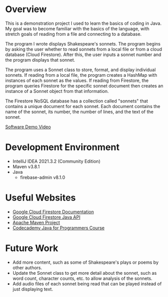 # Overview

This is a demonstration project I used to learn the basics of coding in Java. My goal was to become familiar with the basics of the language, with stretch goals of reading from a file and connecting to a database.

The program I wrote displays Shakespeare's sonnets. The program begins by asking the user whether to read sonnets from a local file or from a cloud database (Cloud Firestore). After this, the user inputs a sonnet number and the program displays that sonnet.

The program uses a Sonnet class to store, format, and display individual sonnets. If reading from a local file, the program creates a HashMap with instances of each sonnet as the values. If reading from Firestore, the program queries Firestore for the specific sonnet document then creates an instance of a Sonnet object from that information.

The Firestore NoSQL database has a collection called "sonnets" that contains a unique document for each sonnet. Each document contains the name of the sonnet, its number, the number of lines, and the text of the sonnet. 

[Software Demo Video](http://youtube.link.goes.here)

# Development Environment

* IntelliJ IDEA 2021.3.2 (Community Edition)
* Maven v3.8.1
* Java
    * firebase-admin v8.1.0

# Useful Websites

* [Google Cloud Firestore Documentation](https://cloud.google.com/firestore/docs)
* [Google Cloud Firestore Java API](https://googleapis.dev/java/google-cloud-firestore/latest/overview-summary.html)
* [Apache Maven Project](https://maven.apache.org/what-is-maven.html)
* [Codecademy Java for Programmers Course](https://www.codecademy.com/learn/java-for-programmers)

# Future Work

* Add more content, such as some of Shakespeare's plays or poems by other authors.
* Update the Sonnet class to get more detail about the sonnet, such as word count, character counts, etc. to allow analysis of the sonnets.
* Add audio files of each sonnet being read that can be played instead of just displaying text.

